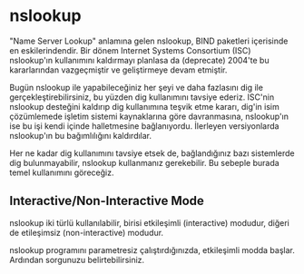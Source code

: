 # nslookup

"Name Server Lookup" anlamına gelen nslookup, BIND paketleri içerisinde en eskilerindendir. Bir dönem Internet Systems Consortium (ISC) nslookup'ın kullanımını kaldırmayı planlasa da (deprecate) 2004'te bu kararlarından vazgeçmiştir ve geliştirmeye devam etmiştir.

Bugün nslookup ile yapabileceğiniz her şeyi ve daha fazlasını dig ile gerçekleştirebilirsiniz, bu yüzden dig kullanımını tavsiye ederiz. ISC'nin nslookup desteğini kaldırıp dig kullanımına teşvik etme kararı, dig'in isim çözümlemede işletim sistemi kaynaklarına göre davranmasına, nslookup'ın ise bu işi kendi içinde halletmesine bağlanıyordu. İlerleyen versiyonlarda nslookup'ın bu bağımlılığını kaldırdılar.

Her ne kadar dig kullanımını tavsiye etsek de, bağlandığınız bazı sistemlerde dig bulunmayabilir, nslookup kullanmanız gerekebilir. Bu sebeple burada temel kullanımını göreceğiz.

## Interactive/Non-Interactive Mode

nslookup iki türlü kullanılabilir, birisi etkileşimli (interactive) modudur, diğeri de etileşimsiz (non-interactive) modudur.

nslookup programını parametresiz çalıştırdığınızda, etkileşimli modda başlar. Ardından sorgunuzu belirtebilirsiniz.

